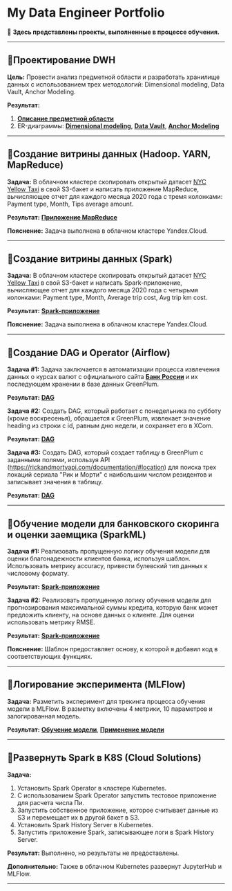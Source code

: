 # My Data Engineer Portfolio
📌 **Здесь представлены проекты, выполненные в процессе обучения.**

------------

 ## 🔵Проектирование DWH
**Цель:** Провести анализ предметной области и разработать хранилище данных с использованием трех методологий: Dimensional modeling, Data Vault, Anchor Modeling.

**Результат:**
1. [**Описание предметной области**](https://github.com/kioybash/data_engineer_portfolio/blob/main/dwh_design/%D0%9F%D1%80%D0%B5%D0%B4%D0%BC%D0%B5%D1%82%D0%BD%D0%B0%D1%8F%20%D0%BE%D0%B1%D0%BB%D0%B0%D1%81%D1%82%D1%8C%20%D0%A0%D0%B0%D1%81%D0%BF%D1%80%D0%B5%D0%B4%D0%B5%D0%BB%D0%B5%D0%BD%D0%B8%D0%B5%20%D0%B3%D1%80%D0%B0%D0%BD%D1%82%D0%BE%D0%B2%20%D0%B2%20%D0%A4%D0%BE%D0%BD%D0%B4%D0%B5.pdf "**Описание предметной области**")
2. ER-диаграммы: [**Dimensional modeling**](https://github.com/kioybash/data_engineer_portfolio/blob/main/dwh_design/Dimensional%20modeling.jpg "**Dimensional modeling**"), [**Data Vault**](https://github.com/kioybash/data_engineer_portfolio/blob/main/dwh_design/Data%20Vaulth.jpg "**Data Vault**"), [**Anchor Modeling**](https://github.com/kioybash/data_engineer_portfolio/blob/main/dwh_design/Anchor%20Modeling.png "Anchor Modeling")

------------

## 🔵Создание витрины данных (Hadoop. YARN, MapReduce)

**Задача:** В облачном кластере скопировать открытый датасет [NYC Yellow Taxi](https://www1.nyc.gov/site/tlc/about/tlc-trip-record-data.page "NYC Yellow Taxi") в свой S3-бакет и написать приложение MapReduce, вычисляющее отчет для каждого месяца 2020 года с тремя колонками: Payment type, Month, Tips average amount.

**Результат:** [**Приложение MapReduce**](https://github.com/kioybash/data_engineer_portfolio/tree/main/mapreduce "**Приложение MapReduce**")

**Пояснение:** Задача выполнена в облачном кластере Yandex.Cloud.

------------

## 🔵Создание витрины данных (Spark)

**Задача:** В облачном кластере скопировать открытый датасет [NYC Yellow Taxi](https://www1.nyc.gov/site/tlc/about/tlc-trip-record-data.page "NYC Yellow Taxi") в свой S3-бакет и написать Spark-приложение, вычисляющее отчет для каждого месяца 2020 года с четырьмя колонками: Payment type, Month, Average trip cost, Avg trip km cost.

**Результат:** [**Spark-приложение**](https://github.com/kioybash/data_engineer_portfolio/blob/main/spark_job_datamart_nytaxi.py "**Spark-приложение**")

**Пояснение:** Задача выполнена в облачном кластере Yandex.Cloud.

------------

## 🔵Создание DAG и Operator (Airflow)

**Задача #1:** Задача заключается в автоматизации процесса извлечения данных о курсах валют с официального сайта [**Банк России**](https://github.com/kioybash/data_engineer_portfolio/blob/main/spark_job_datamart_nytaxi.py "**Банк России**") и их последующем хранении в базе данных GreenPlum. 

**Результат:** [**DAG**](https://github.com/kioybash/data_engineer_portfolio/blob/main/airflow/v-kiojbash_cbr.py "**DAG**")

**Задача #2:** Создать DAG, который работает с понедельника по субботу (кроме воскресенья), обращается к GreenPlum, извлекает значение heading из строки с id, равным дню недели, и сохраняет его в XCom.

**Результат:** [**DAG**](https://github.com/kioybash/data_engineer_portfolio/blob/main/airflow/v-kiojbash_lesson4.py "**DAG**")

**Задача #3:** Создать DAG, который создает таблицу в GreenPlum с заданными полями, используя API (https://rickandmortyapi.com/documentation/#location) для поиска трех локаций сериала "Рик и Морти" с наибольшим числом резидентов и записывает значения в таблицу.

**Результат:** [**DAG**](https://github.com/kioybash/data_engineer_portfolio/blob/main/airflow/v-kiojbash_lesson5.py "**DAG**")

------------

## 🔵Обучение модели для банковского скоринга и оценки заемщика (SparkML)

**Задача #1:** Реализовать пропущенную логику обучения модели для оценки благонадежности клиентов банка, используя шаблон. Использовать метрику accuracy, привести булевский тип данных к числовому формату.

**Результат:** [**Spark-приложение**](https://github.com/kioybash/data_engineer_portfolio/blob/main/spark_ml/bank_scoring.py "**Spark-приложение**")

**Задача #2:** Реализовать пропущенную логику обучения модели для прогнозирования максимальной суммы кредита, которую банк может предложить клиенту, на основе данных о клиенте. Для оценки использовать метрику RMSE.

**Результат:** [**Spark-приложение**](https://github.com/kioybash/data_engineer_portfolio/blob/main/spark_ml/bank_credit_count.py "**Spark-приложение**")

**Пояснение:** Шаблон предоставляет основу, к которой я добавил код в соответствующих функциях.

------------

## 🔵Логирование эксперимента (MLFlow)

**Задача:** Разметить эксперимент для трекинга процесса обучения модели в MLFlow. В разметку включены 4 метрики, 10 параметров и залогированная модель.

**Результат:** [**Обучение модели**](https://github.com/kioybash/data_engineer_portfolio/blob/main/mlflow/PySparkFit.py "**Обучение модели**"),  [**Применение модели**](https://github.com/kioybash/data_engineer_portfolio/blob/main/mlflow/PySparkPredict.py "**Применение модели**")

------------


## 🔵Развернуть Spark в K8S (Cloud Solutions)

**Задача:** 
1. Установить Spark Operator в кластере Kubernetes.
2. С использованием Spark Operator запустить тестовое приложение для расчета числа Пи.
3. Запустить собственное приложение, которое считывает данные из S3 и перемещает их в другой бакет в S3.
4. Установить Spark History Server в Kubernetes.
5. Запустить приложение Spark, записывающее логи в Spark History Server.

**Результат:** Выполнено, но результаты не предоставлены.

**Дополнительно:** Также в облачном Kubernetes развернут JupyterHub и MLFlow.

------------
